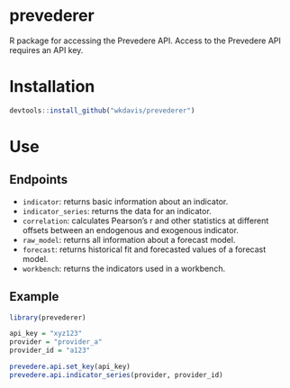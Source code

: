 
# prevederer

R package for accessing the Prevedere API. Access to the Prevedere API
requires an API key.

# Installation

``` r
devtools::install_github("wkdavis/prevederer")
```

# Use

## Endpoints

  - `indicator`: returns basic information about an indicator.
  - `indicator_series`: returns the data for an indicator.
  - `correlation`: calculates Pearson’s r and other statistics at
    different offsets between an endogenous and exogenous indicator.
  - `raw_model`: returns all information about a forecast model.
  - `forecast`: returns historical fit and forecasted values of a
    forecast model.
  - `workbench`: returns the indicators used in a workbench.

## Example

``` r
library(prevederer)

api_key = "xyz123"
provider = "provider_a"
provider_id = "a123"

prevedere.api.set_key(api_key)
prevedere.api.indicator_series(provider, provider_id)
```
